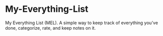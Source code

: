 # My-Everything-List
My Everything List (MEL). A simple way to keep track of everything you've done, categorize, rate, and keep notes on it. 
